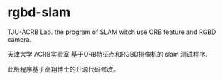 # rgbd-slam
TJU-ACRB Lab. the program of SLAM witch use ORB feature and RGBD camera.

天津大学 ACRB实验室 基于ORB特征点和RGBD摄像机的 slam 测试程序.

此版程序基于高翔博士的开源代码修改。

